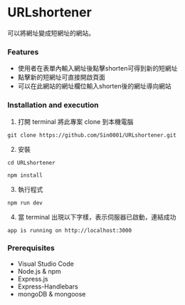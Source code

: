 # URLshortener
可以將網址變成短網址的網站。

### Features
+ 使用者在表單內輸入網址後點擊shorten可得到新的短網址
+ 點擊新的短網址可直接開啟頁面
+ 可以在此網站的網址欄位輸入shorten後的網址導向網站

### Installation and execution
1. 打開 terminal 將此專案 clone 到本機電腦
```
git clone https://github.com/Sin0001/URLshortener.git
```
2. 安裝
```
cd URLshortener
```
```
npm install
```
3. 執行程式
```
npm run dev
```
4. 當 terminal 出現以下字樣，表示伺服器已啟動，連結成功
```
app is running on http://localhost:3000
```
### Prerequisites
+ Visual Studio Code
+ Node.js & npm
+ Express.js
+ Express-Handlebars
+ mongoDB & mongoose